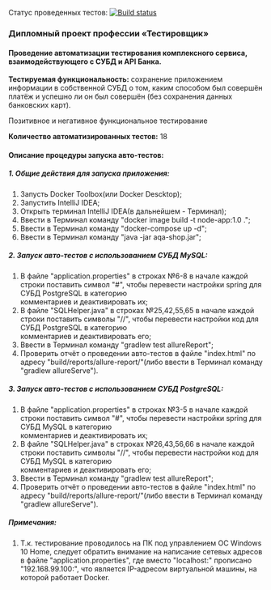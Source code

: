 Статус проведенных тестов:
[![Build status](https://ci.appveyor.com/api/projects/status/1hoaj1pqi7wyit1r?svg=true)](https://ci.appveyor.com/project/AleksandrZhuravel/aqa-diploma)








### Дипломный проект профессии «Тестировщик»
#### Проведение автоматизации тестирования комплексного сервиса, взаимодействующего с СУБД и API Банка.
**Тестируемая функциональность:** сохранение приложением информации в собственной СУБД о том, каким способом был совершён платёж и успешно ли он был совершён 
(без сохранения данных банковских карт).

Позитивное и негативное функциональное тестирование

**Количество автоматизированных тестов:** 18

#### Описание процедуры запуска авто-тестов:

##### 1. Общие действия для запуска приложения:

1) Запусть Docker Toolbox(или Docker Descktop);
2) Запустить IntelliJ IDEA;
3) Открыть терминал IntelliJ IDEA(в дальнейшем - Терминал);
4) Ввести в Терминал команду "docker image build -t node-app:1.0 .";
5) Ввести в Терминал команду "docker-compose up -d";
6) Ввести в Терминал команду "java -jar aqa-shop.jar";

##### 2. Запуск авто-тестов с использованием СУБД MySQL:

1) В файле "application.properties" в строках №6-8 в начале каждой строки поставить символ "#", чтобы перевести настройки spring для СУБД PostgreSQL в категорию  
комментариев и деактивировать их;
2) В файле "SQLHelper.java" в строках №25,42,55,65  в начале каждой строки поставить символы "//", чтобы перевести настройки код для СУБД PostgreSQL в категорию  
комментариев и деактивировать его;
3) Ввести в Терминал команду "gradlew test allureReport";
4) Проверить отчёт о проведении авто-тестов в файле "index.html" по адресу "build/reports/allure-report/"(либо ввести в Терминал команду "gradlew allureServe").

##### 3. Запуск авто-тестов с использованием СУБД PostgreSQL:

1) В файле "application.properties" в строках №3-5 в начале каждой строки поставить символ "#", чтобы перевести настройки spring для СУБД MySQL в категорию  
комментариев и деактивировать их;
2) В файле "SQLHelper.java" в строках №26,43,56,66  в начале каждой строки поставить символы "//", чтобы перевести настройки код для СУБД MySQL в категорию  
комментариев и деактивировать его;
3) Ввести в Терминал команду "gradlew test allureReport";
4) Проверить отчёт о проведении авто-тестов в файле "index.html" по адресу "build/reports/allure-report/"(либо ввести в Терминал команду "gradlew allureServe").

##### Примечания:
1) Т.к. тестирование проводилось на ПК под управлением ОС Windows 10 Home, следует обратить внимание на написание сетевых адресов в файле "application.properties", где вместо 
"localhost:" прописано "192.168.99.100:", что является IP-адресом виртуальной машины, на которой работает Docker.

